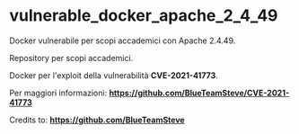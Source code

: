 # vulnerable_docker_apache_2_4_49
Docker vulnerabile per scopi accademici con Apache 2.4.49.

Repository per scopi accademici.

Docker per l'exploit della vulnerabilità **CVE-2021-41773**.

Per maggiori informazioni: **https://github.com/BlueTeamSteve/CVE-2021-41773**

Credits to: **https://github.com/BlueTeamSteve**
